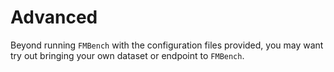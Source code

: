 # Advanced

Beyond running `FMBench` with the configuration files provided, you may want try out bringing your own dataset or endpoint to `FMBench`.
